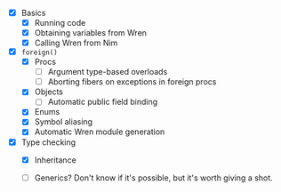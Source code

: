 - [x] Basics
  - [x] Running code
  - [x] Obtaining variables from Wren
  - [x] Calling Wren from Nim
- [x] `foreign()`
  - [x] Procs
    - [ ] Argument type-based overloads
    - [ ] Aborting fibers on exceptions in foreign procs
  - [x] Objects
    - [ ] Automatic public field binding
  - [x] Enums
  - [x] Symbol aliasing
  - [x] Automatic Wren module generation
- [x] Type checking
  - [x] Inheritance
  - [ ] Generics?
    Don't know if it's possible, but it's worth giving a shot.

